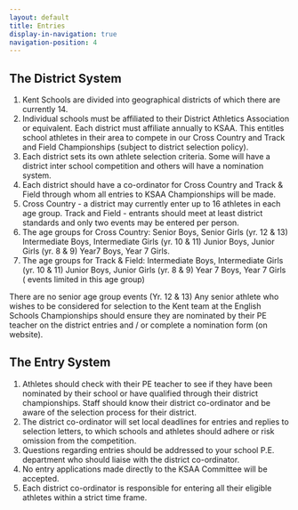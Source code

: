 ```yaml
---
layout: default
title: Entries
display-in-navigation: true
navigation-position: 4
---
```


## The District System

1. Kent Schools are divided into geographical districts of which there are currently 14.
2. Individual schools must be affiliated to their District Athletics Association or equivalent. Each district must affiliate annually to KSAA. This entitles school athletes in their area to compete in our Cross Country and Track and Field Championships (subject to district selection policy).
3. Each district sets its own athlete selection criteria. Some will have a district inter school competition and others will have a nomination system.
4. Each district should have a co-ordinator for Cross Country and Track & Field through whom all entries to KSAA Championships will be made.
5. Cross Country - a district may currently enter up to 16 athletes in each age group. Track and Field - entrants should meet at least district standards and only two events may be entered per person.
6. The age groups for Cross Country: Senior Boys, Senior Girls (yr. 12 & 13) Intermediate Boys, Intermediate Girls (yr. 10 & 11) Junior Boys, Junior Girls (yr. 8 & 9) Year7 Boys, Year 7 Girls.
7. The age groups for Track & Field: Intermediate Boys, Intermediate Girls (yr. 10 & 11) Junior Boys, Junior Girls (yr. 8 & 9) Year 7 Boys, Year 7 Girls ( events limited in this age group)

There are no senior age group events (Yr. 12 & 13) Any senior athlete who wishes to be considered for selection to the Kent team at the English Schools Championships should ensure they are nominated by their PE teacher on the district entries and / or complete a nomination form (on website).

## The Entry System

1. Athletes should check with their PE teacher to see if they have been nominated by their school or have qualified through their district championships. Staff should know their district co-ordinator and be aware of the selection process for their district.
2. The district co-ordinator will set local deadlines for entries and replies to selection letters, to which schools and athletes should adhere or risk omission from the competition.
3. Questions regarding entries should be addressed to your school P.E. department who should liaise with the district co-ordinator.
4. No entry applications made directly to the KSAA Committee will be accepted.
5. Each district co-ordinator is responsible for entering all their eligible athletes within a strict time frame.
